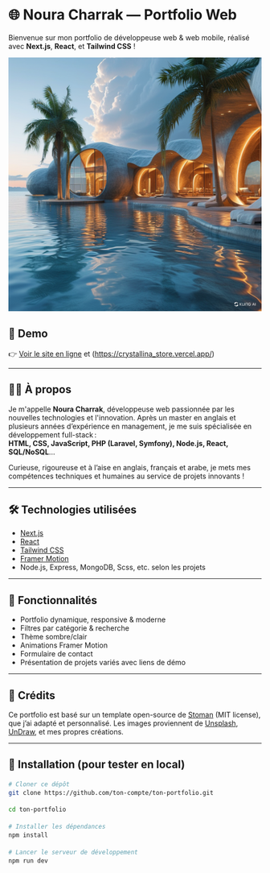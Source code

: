 # 🌐 Noura Charrak — Portfolio Web

Bienvenue sur mon portfolio de développeuse web & web mobile, réalisé avec **Next.js**, **React**, et **Tailwind CSS** !

![Noura Charrak Portfolio Screenshot](public/images/home.png) <!-- Ouvre l'image qui te représente le mieux, ou remplace le chemin ! -->

## 🚀 Demo

👉 [Voir le site en ligne](https://zero-gravity-stays.vercel.app/) et (https://crystallina_store.vercel.app/)

---

## 👩‍💻 À propos

Je m'appelle **Noura Charrak**, développeuse web passionnée par les nouvelles technologies et l'innovation.
Après un master en anglais et plusieurs années d’expérience en management, je me suis spécialisée en développement full-stack :  
**HTML, CSS, JavaScript, PHP (Laravel, Symfony), Node.js, React, SQL/NoSQL**...

Curieuse, rigoureuse et à l’aise en anglais, français et arabe, je mets mes compétences techniques et humaines au service de projets innovants !

---

## 🛠️ Technologies utilisées

- [Next.js](https://nextjs.org)
- [React](https://reactjs.org)
- [Tailwind CSS](https://tailwindcss.com)
- [Framer Motion](https://www.framer.com/motion/)  
- Node.js, Express, MongoDB, Scss, etc. selon les projets

---

## 📂 Fonctionnalités

- Portfolio dynamique, responsive & moderne
- Filtres par catégorie & recherche
- Thème sombre/clair
- Animations Framer Motion
- Formulaire de contact
- Présentation de projets variés avec liens de démo

---

## 🚩 Crédits

Ce portfolio est basé sur un template open-source de [Stoman](https://github.com/realstoman/nextjs-tailwindcss-portfolio) (MIT license), que j’ai adapté et personnalisé.
Les images proviennent de [Unsplash](https://unsplash.com), [UnDraw](https://undraw.co), et mes propres créations.

---

## 🔧 Installation (pour tester en local)

```bash
# Cloner ce dépôt
git clone https://github.com/ton-compte/ton-portfolio.git

cd ton-portfolio

# Installer les dépendances
npm install

# Lancer le serveur de développement
npm run dev

